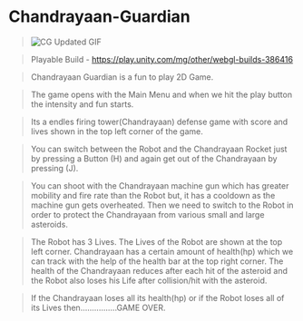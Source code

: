 # Chandrayaan-Guardian

>![CG Updated GIF](https://github.com/Sushant262/Chandrayaan-Guardian./assets/141551971/d51999b9-04bb-4653-b5f4-7f8dbdadb6ab) 

>Playable Build - https://play.unity.com/mg/other/webgl-builds-386416


>Chandrayaan Guardian is a fun to play 2D Game.

>The game opens with the Main Menu and when we hit the play button the intensity and fun starts.

>Its a endles firing tower(Chandrayaan) defense game with score and lives shown in the top left corner of the game.

>You can  switch between the Robot and the Chandrayaan Rocket just by pressing a Button (H) and again get out of the Chandrayaan by pressing (J).

>You can shoot with the Chandrayaan machine gun which has greater mobility and fire rate than the Robot but, it has a cooldown as the machine gun gets overheated.
>Then we need to switch to the Robot in order to protect the Chandrayaan from various small and large asteroids.

>The Robot has 3 Lives. The Lives of the Robot are shown at the top left corner.
>Chandrayaan has a certain amount of health(hp) which we can track with the help of the health bar at the top right corner.
>The health of the Chandrayaan reduces after each hit of the asteroid and the Robot also loses his Life after collision/hit with the asteroid.

>If the Chandrayaan loses all its health(hp) or if the Robot loses all of its Lives then................GAME OVER.







 
